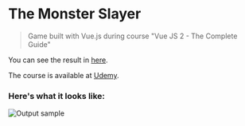 # The Monster Slayer

> Game built with Vue.js during course "Vue JS 2 - The Complete Guide"

You can see the result in [here](https://1obanov.github.io/The-Monster-Slayer/).

The course is available at [Udemy](https://www.udemy.com/vuejs-2-the-complete-guide/).


### Here's what it looks like:

![Output sample](https://github.com/1obanov/The-Monster-Slayer/blob/master/The-Monster-Slayer.gif)

